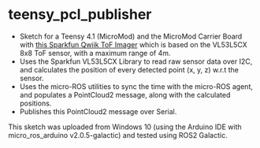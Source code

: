 # teensy_pcl_publisher

  * Sketch for a Teensy 4.1 (MicroMod) and the MicroMod Carrier Board with [this Sparkfun Qwiik ToF Imager](https://www.sparkfun.com/products/18642) which is based on the VL53L5CX 8x8 ToF sensor, with a maximum range of 4m.
  * Uses the Sparkfun VL53L5CX Library to read raw sensor data over I2C, and calculates the position of every detected point (x, y, z) w.r.t the sensor.
  * Uses the micro-ROS utilities to sync the time with the micro-ROS agent, and populates a PointCloud2 message, along with the calculated positions.
  * Publishes this PointCloud2 message over Serial.

This sketch was uploaded from Windows 10 (using the Arduino IDE with micro_ros_arduino v2.0.5-galactic) and tested using ROS2 Galactic.
